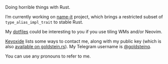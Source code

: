 Doing horrible things with Rust.

I’m currently working on [name-it] project, which brings a restricted subset of `type_alias_impl_trait` to stable Rust.

My [dotfiles] could be interesting to you if you use tiling WMs and/or Neovim.

[Keyoxide] lists some ways to contact me, along with my public key (which is also [available on goldstein.rs][key]). My Telegram username is [@goldsteinq].

You can use any pronouns to refer to me.

[name-it]: https://github.com/GoldsteinE/name-it
[dotfiles]: https://github.com/GoldsteinE/nixos/tree/master/dotfiles
[Keyoxide]: https://keyoxide.org/0baf2d87cb43746f62372d78de6031aba0bb269a
[@goldsteinq]: https://t.me/goldsteinq
[key]: https://goldstein.rs/goldstein.asc
